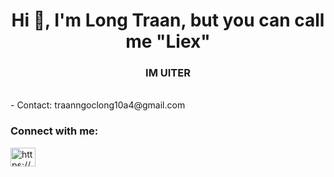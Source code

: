 <h1 align="center">Hi 👋, I'm Long Traan, but you can call me "Liex"</h1>
<h3 align="center">IM UITER</h3>
<br>
- Contact: traanngoclong10a4@gmail.com

<h3 align="left">Connect with me:</h3>
<p align="left">
<a href="https://fb.com/https://www.facebook.com/profile.php?id=100037722315499" target="blank"><img align="center" src="https://raw.githubusercontent.com/rahuldkjain/github-profile-readme-generator/master/src/images/icons/Social/facebook.svg" alt="https://www.facebook.com/profile.php?id=100037722315499" height="30" width="40" /></a>
